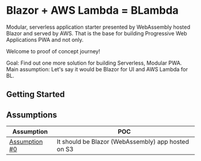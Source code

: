 # Blazor + AWS Lambda = BLambda

Modular, serverless application starter presented by WebAssembly hosted Blazor and served by AWS. That is the base for building Progressive Web Applications PWA and not only.

Welcome to proof of concept journey! 

Goal: Find out one more solution for building Serverless, Modular PWA.
Main assumption: Let's say it would be Blazor for UI and AWS Lambda for BL.


## Getting Started



## Assumptions

| Assumption | POC |
| ----- | ---- |
| [Assumption #0](/docs/00-host-blazor-on-s3.md) | It should be Blazor (WebAssembly) app hosted on S3 |
